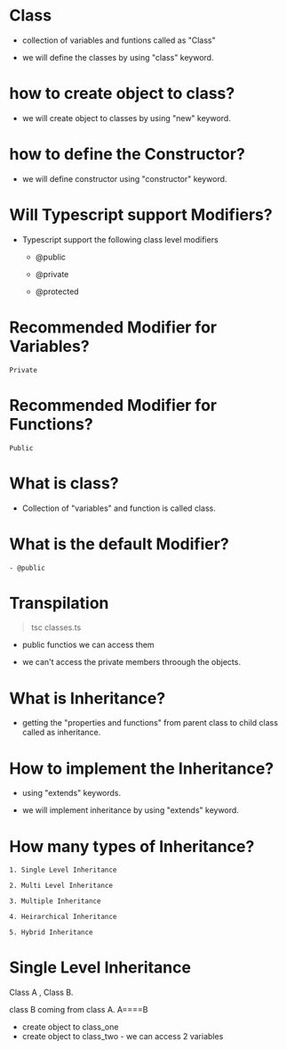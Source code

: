 # Class

- collection of variables and funtions called as "Class"

- we will define the classes by using "class" keyword.

# how to create object to class?

- we will create object to classes by using "new" keyword.

# how to define the Constructor?

- we will define constructor using "constructor" keyword.

# Will Typescript support Modifiers?

- Typescript support the following class level modifiers

  - @public

  - @private

  - @protected

# Recommended Modifier for Variables?

    Private

# Recommended Modifier for Functions?

    Public

# What is class?

- Collection of "variables" and function is called class.

# What is the default Modifier?

    - @public

# Transpilation

> tsc classes.ts

- public functios we can access them

- we can't access the private members throough the objects.

# What is Inheritance?

- getting the "properties and functions" from parent class to child class called as inheritance.

# How to implement the Inheritance?

- using "extends" keywords.

- we will implement inheritance by using "extends" keyword.

# How many types of Inheritance?

    1. Single Level Inheritance

    2. Multi Level Inheritance

    3. Multiple Inheritance

    4. Heirarchical Inheritance

    5. Hybrid Inheritance

# Single Level Inheritance

Class A , Class B.

class B coming from class A. A====B

- create object to class_one
- create object to class_two - we can access 2 variables
